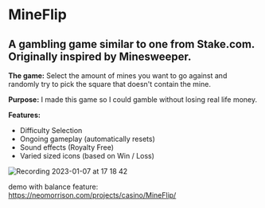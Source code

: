 # MineFlip
## A gambling game similar to one from Stake.com. Originally inspired by Minesweeper.


**The game:** Select the amount of mines you want to go against and randomly try to pick the square that doesn't contain the mine.

**Purpose:** I made this game so I could gamble without losing real life money.

**Features:**
  - Difficulty Selection
  - Ongoing gameplay (automatically resets)
  - Sound effects (Royalty Free)
  - Varied sized icons (based on Win / Loss)

![Recording 2023-01-07 at 17 18 42](https://user-images.githubusercontent.com/44535532/211176431-64d333b7-45cb-4da0-9a4f-df82c7447f29.gif)


demo with balance feature: https://neomorrison.com/projects/casino/MineFlip/
